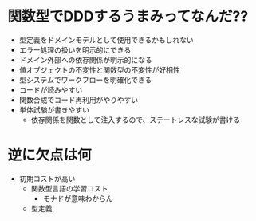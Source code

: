 # 関数型でDDDするうまみってなんだ??

- 型定義をドメインモデルとして使用できるかもしれない
- エラー処理の扱いを明示的にできる
- ドメイン外部への依存関係が明示的になる
- 値オブジェクトの不変性と関数型の不変性が好相性
- 型システムでワークフローを明確化できる
- コードが読みやすい
- 関数合成でコード再利用がやりやすい
- 単体試験が書きやすい
    - 依存関係を関数として注入するので、ステートレスな試験が書ける

# 逆に欠点は何

- 初期コストが高い
    - 関数型言語の学習コスト
        - モナドが意味わからん
    - 型定義
